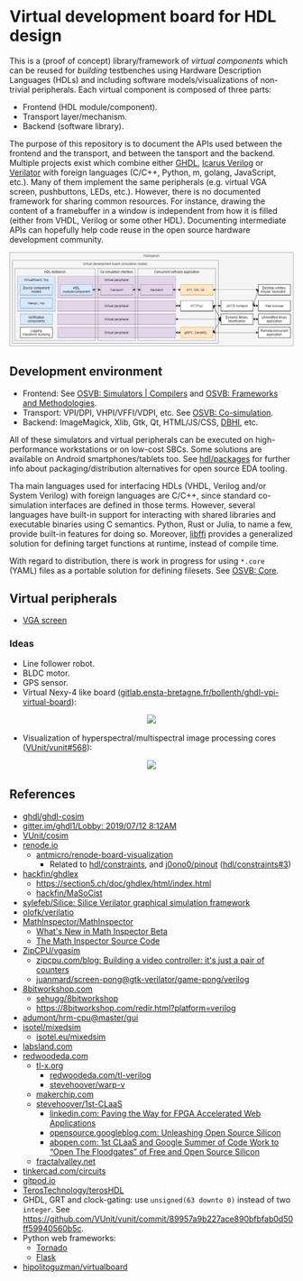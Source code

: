 # Virtual development board for HDL design

This is a (proof of concept) library/framework of *virtual components* which can be reused for *building* testbenches using Hardware Description Languages (HDLs) and including software models/visualizations of non-trivial peripherals. Each virtual component is composed of three parts:

- Frontend (HDL module/component).
- Transport layer/mechanism.
- Backend (software library).

The purpose of this repository is to document the APIs used between the frontend and the transport, and between the tansport and the backend. Multiple projects exist which combine either [GHDL](https://hdl.github.io/awesome/items/ghdl/), [Icarus Verilog](https://hdl.github.io/awesome/items/iverilog/) or [Verilator](https://hdl.github.io/awesome/items/verilator/) with foreign languages (C/C++, Python, m, golang, JavaScript, etc.). Many of them implement the same peripherals (e.g. virtual VGA screen, pushbuttons, LEDs, etc.). However, there is no documented framework for sharing common resources. For instance, drawing the content of a framebuffer in a window is independent from how it is filled (either from VHDL, Verilog or some other HDL). Documenting intermediate APIs can hopefully help code reuse in the open source hardware development community.

<p align="center">
  <img src="./vboard.png"/>
</p>

## Development environment

- Frontend: See [OSVB: Simulators | Compilers](https://umarcor.github.io/osvb/intro/sim.html) and [OSVB: Frameworks and Methodologies](https://umarcor.github.io/osvb/intro/frameworks.html).
- Transport: VPI/DPI, VHPI/VFFI/VDPI, etc. See [OSVB: Co-simulation](https://umarcor.github.io/osvb/intro/cosim.html).
- Backend: ImageMagick, Xlib, Gtk, Qt, HTML/JS/CSS, [DBHI](https://dbhi.github.io/), etc.

All of these simulators and virtual peripherals can be executed on high-performance workstations or on low-cost SBCs. Some solutions are available on Android smartphones/tablets too. See [hdl/packages](https://github.com/hdl/packages) for further info about packaging/distribution alternatives for open source EDA tooling.

Tha main languages used for interfacing HDLs (VHDL, Verilog and/or System Verilog) with foreign languages are C/C++, since standard co-simulation interfaces are defined in those terms. However, several languages have built-in support for interacting with shared libraries and executable binaries using C semantics. Python, Rust or Julia, to name a few, provide built-in features for doing so. Moreover, [libffi](https://en.wikipedia.org/wiki/Libffi) provides a generalized solution for defining
target functions at runtime, instead of compile time.

With regard to distribution, there is work in progress for using `*.core` (YAML) files as a portable solution for defining filesets. See [OSVB: Core](https://umarcor.github.io/osvb/apis/core.html).

## Virtual peripherals

- [VGA screen](vga)

### Ideas

- Line follower robot.
- BLDC motor.
- GPS sensor.
- Virtual Nexy-4 like board ([gitlab.ensta-bretagne.fr/bollenth/ghdl-vpi-virtual-board](https://gitlab.ensta-bretagne.fr/bollenth/ghdl-vpi-virtual-board)):

<p align="center">
  <a href="https://gitlab.ensta-bretagne.fr/bollenth/ghdl-vpi-virtual-board"><img src="https://gitlab.ensta-bretagne.fr/bollenth/ghdl-vpi-virtual-board/-/raw/master/images/screenshot_main_window.png"/></a>
</p>

- Visualization of hyperspectral/multispectral image processing cores ([VUnit/vunit#568](https://github.com/VUnit/vunit/pull/568)):

<p align="center">
  <a href="https://github.com/VUnit/vunit/pull/568"><img src="https://user-images.githubusercontent.com/38422348/58502061-0c17d500-8186-11e9-8aed-7536f5737f32.gif"/></a>
</p>

## References

- [ghdl/ghdl-cosim](https://github.com/ghdl/ghdl-cosim)
- [gitter.im/ghdl1/Lobby: 2019/07/12 8:12AM](https://gitter.im/ghdl1/Lobby?at=5d2824c0c3740260bb093989)
- [VUnit/cosim](https://github.com/VUnit/cosim)
- [renode.io](https://renode.io/)
  - [antmicro/renode-board-visualization](https://github.com/antmicro/renode-board-visualization)
    - Related to [hdl/constraints](https://github.com/hdl/constraints), and [j0ono0/pinout](https://github.com/j0ono0/pinout/) ([hdl/constraints#3](https://github.com/hdl/constraints/issues/3))
- [hackfin/ghdlex](https://github.com/hackfin/ghdlex)
  - https://section5.ch/doc/ghdlex/html/index.html
  - [hackfin/MaSoCist](https://github.com/hackfin/MaSoCist)
- [sylefeb/Silice: Silice Verilator graphical simulation framework](https://github.com/sylefeb/Silice/tree/draft/frameworks/verilator)
- [olofk/verilatio](https://github.com/olofk/verilatio)
- [MathInspector/MathInspector](https://github.com/MathInspector/MathInspector)
  - [What's New in Math Inspector Beta](https://www.youtube.com/watch?v=M7U8dgPo0Bw)
  - [The Math Inspector Source Code](https://www.youtube.com/watch?v=hUHiihuOt2A)
- [ZipCPU/vgasim](https://github.com/ZipCPU/vgasim)
  - [zipcpu.com/blog: Building a video controller: it's just a pair of counters](https://zipcpu.com/blog/2018/11/29/llvga.html)
  - [juanmard/screen-pong@gtk-verilator/game-pong/verilog](https://github.com/juanmard/screen-pong/tree/gtk-verilator/game-pong/verilog)
- [8bitworkshop.com](https://8bitworkshop.com/)
  - [sehugg/8bitworkshop](https://github.com/sehugg/8bitworkshop)
  - https://8bitworkshop.com/redir.html?platform=verilog
- [adumont/hrm-cpu@master/gui](https://github.com/adumont/hrm-cpu/tree/master/gui)
- [isotel/mixedsim](https://github.com/Isotel/mixedsim)
  - [isotel.eu/mixedsim](https://www.isotel.eu/mixedsim/#)
- [labsland.com](https://labsland.com)
- [redwoodeda.com](https://www.redwoodeda.com/)
  - [tl-x.org](http://tl-x.org/)
    - [redwoodeda.com/tl-verilog](https://www.redwoodeda.com/tl-verilog)
    - [stevehoover/warp-v](https://github.com/stevehoover/warp-v)
  - [makerchip.com](https://www.makerchip.com/)
  - [stevehoover/1st-CLaaS](https://github.com/stevehoover/1st-CLaaS)
    - [linkedin.com: Paving the Way for FPGA Accelerated Web Applications](https://www.linkedin.com/pulse/paving-way-fpga-accelerated-web-applications-%25C3%25A1kos-hadnagy)
    - [opensource.googleblog.com: Unleashing Open Source Silicon](https://opensource.googleblog.com/2019/09/unleashing-open-source-silicon.html)
    - [abopen.com: 1st CLaaS and Google Summer of Code Work to “Open The Floodgates” of Free and Open Source Silicon](https://abopen.com/news/1st-claas-and-google-summer-of-code-work-to-open-the-floodgates-of-free-and-open-source-silicon/)
  - [fractalvalley.net](http://fractalvalley.net/)
- [tinkercad.com/circuits](https://www.tinkercad.com/circuits)
- [gitpod.io](https://www.gitpod.io/)
- [TerosTechnology/terosHDL](https://github.com/TerosTechnology/terosHDL)
- GHDL, GRT and clock-gating: use `unsigned(63 downto 0)` instead of two `integer`. See https://github.com/VUnit/vunit/commit/89957a9b227ace890bfbfab0d50ff59940560b5c.
- Python web frameworks:
  - [Tornado](https://www.tornadoweb.org/en/stable/)
  - [Flask](https://palletsprojects.com/p/flask/)
- [hipolitoguzman/virtualboard](https://github.com/hipolitoguzman/virtualboard)
